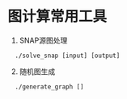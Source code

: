 # 图计算常用工具

1. SNAP源图处理
```
  ./solve_snap [input] [output]
```

2. 随机图生成
```
  ./generate_graph []
```

